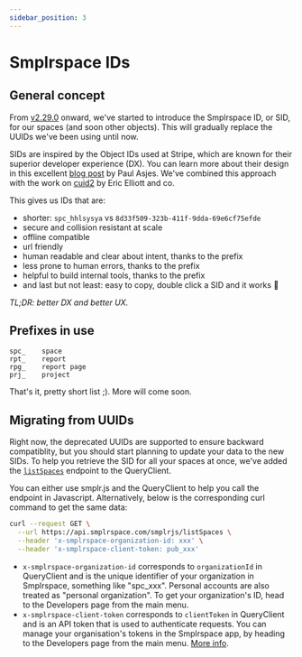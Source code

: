 ```yaml
---
sidebar_position: 3
---
```


# Smplrspace IDs

## General concept

From [v2.29.0](https://changelog.smplrspace.com/v2-29-0) onward, we've started to introduce the Smplrspace ID, or SID, for our spaces (and soon other objects). This will gradually replace the UUIDs we've been using until now.

SIDs are inspired by the Object IDs used at Stripe, which are known for their superior developer experience (DX). You can learn more about their design in this excellent [blog post](https://dev.to/stripe/designing-apis-for-humans-object-ids-3o5a) by Paul Asjes. We've combined this approach with the work on [cuid2](https://github.com/paralleldrive/cuid2) by Eric Elliott and co.

This gives us IDs that are:
- shorter: `spc_hhlsysya` vs `8d33f509-323b-411f-9dda-69e6cf75efde`
- secure and collision resistant at scale
- offline compatible
- url friendly
- human readable and clear about intent, thanks to the prefix
- less prone to human errors, thanks to the prefix
- helpful to build internal tools, thanks to the prefix
- and last but not least: easy to copy, double click a SID and it works 🎉

_TL;DR: better DX and better UX._

## Prefixes in use

```
spc_    space
rpt_    report
rpg_    report page
prj_    project
```

That's it, pretty short list ;). More will come soon.

## Migrating from UUIDs

Right now, the deprecated UUIDs are supported to ensure backward compatiblity, but you should start planning to update your data to the new SIDs. To help you retrieve the SID for all your spaces at once, we've added the [`listSpaces`](/api-reference/queryclient/spaces#listspaces) endpoint to the QueryClient.

You can either use smplr.js and the QueryClient to help you call the endpoint in Javascript. Alternatively, below is the corresponding curl command to get the same data:

```bash
curl --request GET \
  --url https://api.smplrspace.com/smplrjs/listSpaces \
  --header 'x-smplrspace-organization-id: xxx' \
  --header 'x-smplrspace-client-token: pub_xxx'
```

- `x-smplrspace-organization-id` corresponds to `organizationId` in QueryClient and is the unique identifier of your organization in Smplrspace, something like "spc_xxx". Personal accounts are also treated as "personal organization". To get your organization's ID, head to the Developers page from the main menu.
- `x-smplrspace-client-token` corresponds to `clientToken` in QueryClient and is an API token that is used to authenticate requests. You can manage your organisation's tokens in the Smplrspace app, by heading to the Developers page from the main menu. [More info](/guides/embedding#client-tokens).